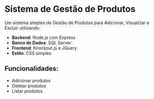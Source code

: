 # Sistema de Gestão de Produtos

Um sistema simples de Gestão de Produtos para Adicionar, Visualizar e Excluir utilizando: 
- **Backend**: Node.js com Express
- **Banco de Dados**: SQL Server
- **Frontend**: Knockout.js e JQuery
- **Estilo**: CSS simples

## Funcionalidades:
- Adicionar produtos
- Deletar produtos
- Listar produtos
